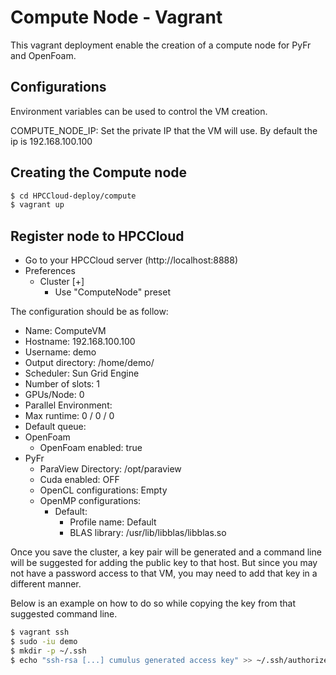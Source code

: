 # Compute Node - Vagrant

This vagrant deployment enable the creation of a compute node for PyFr and OpenFoam.

## Configurations

Environment variables can be used to control the VM creation.

COMPUTE_NODE_IP: 
  Set the private IP that the VM will use. 
  By default the ip is 192.168.100.100

## Creating the Compute node

```sh
$ cd HPCCloud-deploy/compute
$ vagrant up
```

## Register node to HPCCloud

- Go to your HPCCloud server (http://localhost:8888)
- Preferences
  - Cluster [+]
    - Use "ComputeNode" preset

The configuration should be as follow:
  - Name: ComputeVM
  - Hostname: 192.168.100.100
  - Username: demo
  - Output directory: /home/demo/
  - Scheduler: Sun Grid Engine
  - Number of slots: 1
  - GPUs/Node: 0
  - Parallel Environment: 
  - Max runtime: 0 / 0 / 0
  - Default queue: 
  - OpenFoam
    - OpenFoam enabled: true
  - PyFr
    - ParaView Directory: /opt/paraview
    - Cuda enabled: OFF
    - OpenCL configurations: Empty
    - OpenMP configurations:
      - Default: 
        - Profile name: Default
        - BLAS library: /usr/lib/libblas/libblas.so

Once you save the cluster, a key pair will be generated and a command line will be suggested for adding the public key to that host.
But since you may not have a password access to that VM, you may need to add that key in a different manner.

Below is an example on how to do so while copying the key from that suggested command line.

```sh
$ vagrant ssh
$ sudo -iu demo
$ mkdir -p ~/.ssh 
$ echo "ssh-rsa [...] cumulus generated access key" >> ~/.ssh/authorized_keys
```




